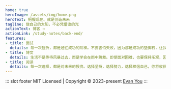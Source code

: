 ```yaml
---
home: true
heroImage: /assets/img/home.png
heroText: 把握现在、就是创造未来
tagline: 做自己的太阳，不必凭借谁的光
actionText: 博客 →
actionLink: /study-notes/back-end/
features:
- title: 面试
  details: 每一次挫折，都是通往成功的阶梯。不要害怕失败，因为那是成功的垫脚石，让我们更坚定地迈向目标。
- title: 博文
  details: 生活不是等待风暴过去，而是学会在雨中跳舞。即使面对困难，也要保持乐观，因为信念是我们最强大的武器。
- title: 阅读
  details: 每一次选择，都是对未来的投资。选择坚持，选择努力，选择相信自己，你将收获无法估量的成功。
---
```


::: slot footer
MIT Licensed | Copyright © 2023-present [Evan You](https://github.com/hrf-666/vuepress-blog)
:::


